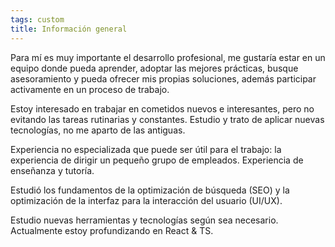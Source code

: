 ```yaml
---
tags: custom
title: Información general
---
```


Para mí es muy importante el desarrollo profesional, me gustaría estar en un equipo donde pueda aprender, adoptar las mejores prácticas, busque asesoramiento y pueda ofrecer mis propias soluciones, además participar activamente en un proceso de trabajo. 

Estoy interesado en trabajar en cometidos nuevos e interesantes, pero no evitando las tareas rutinarias y constantes. Estudio y trato de aplicar nuevas tecnologías, no me aparto de las antiguas.

Experiencia no especializada que puede ser útil para el trabajo: la experiencia de dirigir un pequeño grupo de empleados. 
Experiencia de enseñanza y tutoría.

Estudió los fundamentos de la optimización de búsqueda (SEO) y la optimización de la interfaz para la interacción del usuario (UI/UX). 

Estudio nuevas herramientas y tecnologías según sea necesario. Actualmente estoy profundizando en React & TS.
